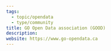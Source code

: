 ```yaml
---
tags:
  - topic/opendata
  - type/community
title: GO Open Data association (GOOD)
description:
website: https://www.go-opendata.ca
---
```

